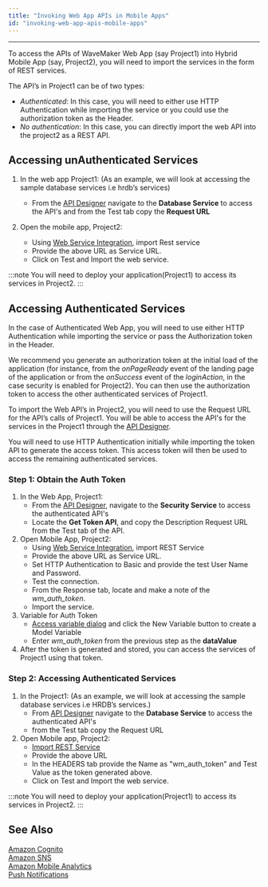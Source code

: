 ```yaml
---
title: "Invoking Web App APIs in Mobile Apps"
id: "invoking-web-app-apis-mobile-apps"
---
```

---

To access the APIs of WaveMaker Web App (say Project1) into Hybrid Mobile App (say, Project2), you will need to import the services in the form of REST services.

The API’s in Project1 can be of two types:

- _Authenticated_: In this case, you will need to either use HTTP Authentication while importing the service or you could use the authorization token as the Header.
- _No authentication_: In this case, you can directly import the web API into the project2 as a REST API.

## Accessing unAuthenticated Services

1. In the web app Project1: (As an example, we will look at accessing the sample database services i.e hrdb’s services)
    - From the [API Designer](/learn/assets/API_Access.png) navigate to the **Database Service** to access the API's and from the Test tab copy the **Request URL**
2. Open the mobile app, Project2:
    
    - Using [Web Service Integration](/learn/app-development/services/web-services/web-services/), import Rest service
    - Provide the above URL as Service URL.
    - Click on Test and Import the web service.
    
:::note
You will need to deploy your application(Project1) to access its services in Project2.
:::

## Accessing Authenticated Services

In the case of Authenticated Web App, you will need to use either HTTP Authentication while importing the service or pass the Authorization token in the Header.

We recommend you generate an authorization token at the initial load of the application (for instance, from the _onPageReady_ event of the landing page of the application or from the _onSuccess_ event of the _loginAction_, in the case security is enabled for Project2). You can then use the authorization token to access the other authenticated services of Project1.

To import the Web API’s in Project2, you will need to use the Request URL for the API’s calls of Project1. You will be able to access the API's for the services in the Project1 through the [API Designer](/learn/assets/API_Access.png).

You will need to use HTTP Authentication initially while importing the token API to generate the access token. This access token will then be used to access the remaining authenticated services.

### Step 1: Obtain the Auth Token

1. In the Web App, Project1:
    - From the [API Designer](/learn/assets/API_Access.png), navigate to the **Security Service** to access the authenticated API's
    - Locate the **Get Token API**, and copy the Description Request URL from the Test tab of the API.
2. Open Mobile App, Project2:
    - Using [Web Service Integration](/learn/app-development/services/web-services/web-services/), import REST Service
    - Provide the above URL as Service URL.
    - Set HTTP Authentication to Basic and provide the test User Name and Password.
    - Test the connection.
    - From the Response tab, locate and make a note of the _wm_auth_token_.
    - Import the service.
3. Variable for Auth Token
    - [Access variable dialog](/learn/assets/var_sel.png) and click the New Variable button to create a Model Variable
    - Enter _wm_auth_token_ from the previous step as the **dataValue**
4. After the token is generated and stored, you can access the services of Project1 using that token.

### Step 2: Accessing Authenticated Services

1. In the Project1: (As an example, we will look at accessing the sample database services i.e HRDB’s services.)
    - From [API Designer](/learn/assets/API_Access.png) navigate to the **Database Service** to access the authenticated API's
    - from the Test tab copy the Request URL
2. Open Mobile app, Project2:
    - [Import REST Service](/learn/app-development/services/web-services/web-services/)
    - Provide the above URL
    - In the HEADERS tab provide the Name as "wm_auth_token" and Test Value as the token generated above.
    - Click on Test and Import the web service.

:::note
You will need to deploy your application(Project1) to access its services in Project2.
:::

## See Also

[Amazon Cognito](/learn/hybrid-mobile/mobile-integrations-amazon-mobile-analytics/)  
[Amazon SNS](/learn/hybrid-mobile/mobile-integrations-amazon-sns/)  
[Amazon Mobile Analytics](/learn/hybrid-mobile/mobile-integrations-amazon-mobile-analytics/)  
[Push Notifications](/learn/hybrid-mobile/use-push-notification-wm-mobile-app/)  
